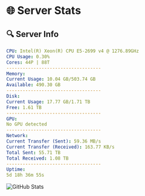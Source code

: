 # 🌐 Server Stats
## 🔍 Server Info
```yaml
CPU: Intel(R) Xeon(R) CPU E5-2699 v4 @ 1276.89GHz
CPU Usage: 0.30%
Cores: 44P | 88T
-----------------------------------
Memory:
Current Usage: 10.04 GB/503.74 GB
Available: 490.30 GB
-----------------------------------
Disk:
Current Usage: 17.77 GB/1.71 TB
Free: 1.61 TB
-----------------------------------
GPU:
No GPU detected
-----------------------------------
Network:
Current Transfer (Sent): 59.36 MB/s
Current Transfer (Received): 163.77 KB/s
Total Sent: 55.71 TB
Total Received: 1.08 TB
-----------------------------------
Uptime:
5d 18h 36m 55s
```
![GitHub Stats](https://img.shields.io/badge/Updated-2025-02-13_17:20:13-blue)